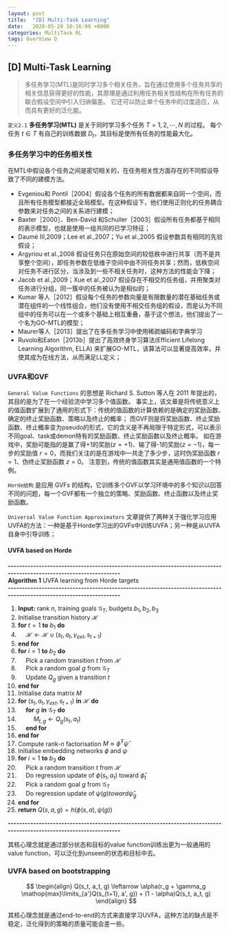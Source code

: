 ```yaml
---
layout: post
title:  "[D] Multi-Task Learning"
date:   2020-05-28 10:16:00 +0800
categories: MultiTask RL
tags: OverView D
---
```


## [D] Multi-Task Learning
> 多任务学习(MTL)是同时学习多个相关任务，旨在通过使用多个任务共享的相关信息获得更好的性能，其原理是通过利用任务相关性结构在所有任务的联合假设空间中引入归纳偏差。
> 它还可以防止单个任务中的过度适应，从而具有更好的泛化能。

`定义2.1` **多任务学习(MTL)** 是关于同时学习多个任务 $T = {1, 2, \cdots, N}$ 的过程。
每个任务 $t \in T$ 有自己的训练数据 $D_t$，其目标是使所有任务的性能最大化。




### 多任务学习中的任务相关性
在MTL中假设各个任务之间是密切相关的，在任务相关性方面存在的不同假设导致了不同的建模方法。

- Evgeniou和 Pontil［2004］假设各个任务的所有数据都来自同一个空间，而且所有任务模型都接近全局模型。在这种假设下，他们使用正则化的任务耦合参数来对任务之间的关系进行建模；
- Baxter［2000］、Ben-David 和Schuller［2003］假设所有任务都基于相同的表示模型，也就是使用一组共同的已学习特征；
- Daumé Ⅲ,2009；Lee et al.,2007；Yu et al.,2005 假设参数具有相同的先验假设；
- Argyriou et al.,2008 假设任务只在原始空间的较低秩中进行共享（而不是共享整个空间），即任务参数在低维子空间中由不同任务共享；然而，低秩空间对任务不进行区分，当涉及到一些不相关任务时，这种方法的性能会下降；
- Jacob et al.,2009；Xue et al.,2007 假设存在不相交的任务组，并用聚类对任务进行分组，同一簇中的任务被认为是相似的；
- Kumar 等人［2012］假设每个任务的参数向量是有限数量的潜在基础任务或潜在组件的一个线性组合，他们没有使用不相交任务组的假设，而是认为不同组中的任务可以在一个或多个基础上相互重叠，基于这个想法，他们提出了一个名为GO-MTL的模型；
- Maurer等人［2013］提出了在多任务学习中使用稀疏编码和字典学习
- Ruvolo和Eaton［2013b］提出了高效终身学习算法(Efficient Lifelong Learning Algorithm, ELLA) 来扩展GO-MTL，该算法可以显著提高效率，并使其成为在线方法，从而满足LL定义；

### UVFA和GVF
`General Value Functions` 的思想是 Richard S. Sutton 等人在 2011 年提出的，其目的是为了在一个经验流中学习多个值函数。
事实上，该文章是将传统意义上的值函数扩展到了通用的形式下：传统的值函数的计算依赖的是确定的奖励函数、确定的终止奖励函数、策略以及终止的概率；
而GVF则是将奖励函数、终止奖励函数、终止概率变为pseudo的形式，它的含义是不再局限于特定形式，可以表示不同goal、task或demon特有的奖励函数、终止奖励函数以及终止概率。
如在游戏中，奖励可能指的是赢了得+1的奖励($z=+1$)、输了得-1的奖励($z=-1$)，每一步的奖励值 $r=0$，而我们关注的是在游戏中一共走了多少步，这时伪奖励函数 $r=1$、伪终止奖励函数 $z=0$。
注意到，传统的值函数其实是通用值函数的一个特例。

`Horde结构` 是应用 GVFs 的结构，它训练多个GVF以学习环境中的多个知识以回答不同的问题，每一个GVF都有一个独立的策略、奖励函数、终止函数以及终止奖励函数。

`Universal Value Function Approximators` 文章提供了两种关于强化学习应用UVFA的方法：一种是基于Horde学习出的GVFs中训练UVFA；另一种是从UVFA自身中引导训练；

#### UVFA based on Horde
**--------------------------------------------------------------------------------------------------------------------**  
**Algorithm 1** UVFA learning from Horde targets  
**--------------------------------------------------------------------------------------------------------------------**  
01. **Input:** rank $n$, training goals $\mathcal{G}_T$, budgets $b_1, b_2, b_3$  
02. Initialise transition history $\mathcal{H}$  
03. **for** $t = 1$ **to** $b_1$ **do**  
04. &emsp; $\mathcal{H} \leftarrow \mathcal{H} \cup (s_t, a_t, \gamma_{ext}, s_{t+1})$  
05. **end for**
06. **for** $i = 1$ **to** $b_2$ **do**  
07. &emsp; Pick a random transition $t$ from $\mathcal{H}$  
08. &emsp; Pick a random goal $g$ from $\mathcal{G}_T$  
09. &emsp; Update $Q_g$ given a transition $t$   
10. **end for**
11. Initialise data matrix $M$  
12. **for** $(s_t, a_t, \gamma_{ext}, s_{t+1})$ **in** $\mathcal{H}$ **do**  
13. &emsp; **for** $g$ **in** $\mathcal{G}_T$ **do**  
14. &emsp; &emsp; $M_{t,g} \leftarrow Q_g(s_t, a_t)$  
15. &emsp; **end for**  
16. **end for**  
17. Compute rank-$n$ factorisation $M \approx \hat{\phi}^T \hat{\psi}$  
18. Initialise embedding networks $\phi$ and $\psi$  
19. **for** $i = 1$ **to** $b_3$ **do**  
20. &emsp; Pick a random transition $t$ from $\mathcal{H}$  
21. &emsp; Do regression update of $\phi(s_t,a_t)$ toward $\hat{\phi}_t$  
22. &emsp; Pick a random goal $g$ from $\mathcal{G}_T$  
23. &emsp; Do regression update of $\psi(g) toward \hat{\psi}_g$  
24. **end for**  
25. **return** $Q(s,a,g) = h(\phi(s,a), \psi(g))$   

**--------------------------------------------------------------------------------------------------------------------**  

其核心理念就是通过部分状态和目标的value function训练出更为一般通用的value function，可以泛化到unseen的状态和目标中去。

### UVFA based on bootstrapping

$$
\begin{align}
Q(s_t, a_t, g) \leftarrow \alpha(r_g + \gamma_g \mathop{max}\limits_{a'}Q(s_{t+1}, a', g)) + (1 - \alpha)Q(s_t, a_t, g)
\end{align}
$$

其核心理念就是通过end-to-end的方式来直接学习UVFA，这种方法的缺点是不稳定，泛化得到的策略的质量可能会差一些。





























